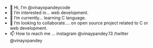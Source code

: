 - 👋 Hi, I’m @vinayxpandeycode
- 👀 I’m interested in... web development.
- 🌱 I’m currently... learning C language.
- 💞️ I’m looking to collaborate.... on open source project related to C or web development.
- 📫 How to reach me ... instagram @vinaypandey.13   /twitter   @vinayxpandey

<!---
vinayxpandeycode/vinayxpandeycode is a ✨ special ✨ repository because its `README.md` (this file) appears on your GitHub profile.
You can click the Preview link to take a look at your changes.
--->
